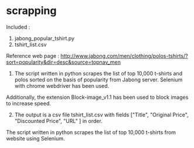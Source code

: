 # scrapping
Included :

1) jabong_popular_tshirt.py
2) tshirt_list.csv

Reference web page :  http://www.jabong.com/men/clothing/polos-tshirts/?sort=popularity&dir=desc&source=topnav_men

1) The script written in python scrapes the list of top 10,000 t-shirts and polos sorted on the basis of popularity from Jabong server.
Selenium with chrome webdriver has been used.

Additionally, the extension Block-image_v1.1 has been used to block images to increase speed.


2) The output is a csv file tshirt_list.csv with fields ["Title", "Original Price", "Discounted Price", "URL" ] in order.


The script written in python scrapes the list of top 10,000 t-shirts from website using Selenium.
